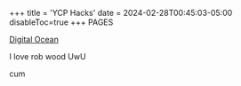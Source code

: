 +++
title = 'YCP Hacks'
date = 2024-02-28T00:45:03-05:00
disableToc=true
+++
PAGES 

[Digital Ocean](/post)

I love rob wood UwU

cum

